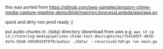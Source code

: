 this was ported from https://github.com/aws-samples/amazon-chime-media-capture-pipeline-demo/blob/main/src/processLambda/app/app.py

quick and dirty non prod ready ;)

put audio chunks in ./data/ directory (download from aws e.g. `aws s3 cp s3://tutoring-mediapipelines-chime-test-dev/captures/7541dd5f-4659-4a7e-92e0-3d5d03297979/audio/ ./data/ --recursive`)
run `go run main.go`

